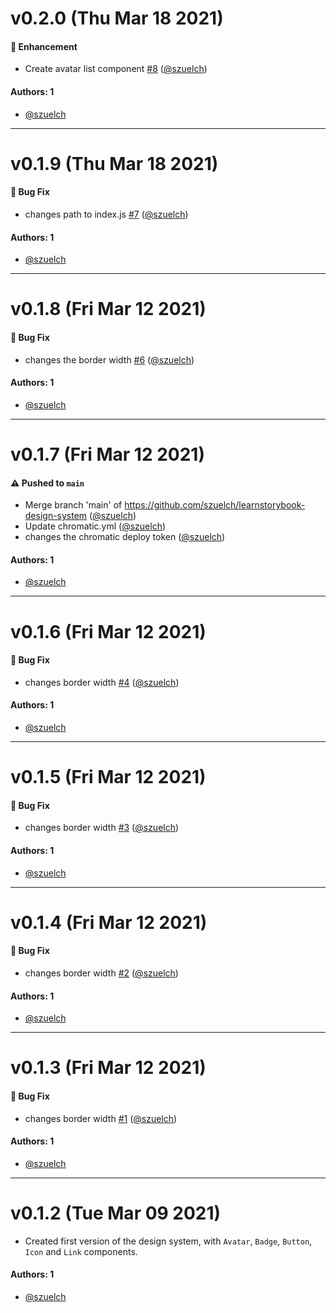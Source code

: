 # v0.2.0 (Thu Mar 18 2021)

#### 🚀 Enhancement

- Create avatar list component [#8](https://github.com/szuelch/learnstorybook-design-system/pull/8) ([@szuelch](https://github.com/szuelch))

#### Authors: 1

- [@szuelch](https://github.com/szuelch)

---

# v0.1.9 (Thu Mar 18 2021)

#### 🐛 Bug Fix

- changes path to index.js [#7](https://github.com/szuelch/learnstorybook-design-system/pull/7) ([@szuelch](https://github.com/szuelch))

#### Authors: 1

- [@szuelch](https://github.com/szuelch)

---

# v0.1.8 (Fri Mar 12 2021)

#### 🐛 Bug Fix

- changes the border width [#6](https://github.com/szuelch/learnstorybook-design-system/pull/6) ([@szuelch](https://github.com/szuelch))

#### Authors: 1

- [@szuelch](https://github.com/szuelch)

---

# v0.1.7 (Fri Mar 12 2021)

#### ⚠️ Pushed to `main`

- Merge branch 'main' of https://github.com/szuelch/learnstorybook-design-system ([@szuelch](https://github.com/szuelch))
- Update chromatic.yml ([@szuelch](https://github.com/szuelch))
- changes the chromatic deploy token ([@szuelch](https://github.com/szuelch))

#### Authors: 1

- [@szuelch](https://github.com/szuelch)

---

# v0.1.6 (Fri Mar 12 2021)

#### 🐛 Bug Fix

- changes border width [#4](https://github.com/szuelch/learnstorybook-design-system/pull/4) ([@szuelch](https://github.com/szuelch))

#### Authors: 1

- [@szuelch](https://github.com/szuelch)

---

# v0.1.5 (Fri Mar 12 2021)

#### 🐛 Bug Fix

- changes border width [#3](https://github.com/szuelch/learnstorybook-design-system/pull/3) ([@szuelch](https://github.com/szuelch))

#### Authors: 1

- [@szuelch](https://github.com/szuelch)

---

# v0.1.4 (Fri Mar 12 2021)

#### 🐛 Bug Fix

- changes border width [#2](https://github.com/szuelch/learnstorybook-design-system/pull/2) ([@szuelch](https://github.com/szuelch))

#### Authors: 1

- [@szuelch](https://github.com/szuelch)

---

# v0.1.3 (Fri Mar 12 2021)

#### 🐛 Bug Fix

- changes border width [#1](https://github.com/szuelch/learnstorybook-design-system/pull/1) ([@szuelch](https://github.com/szuelch))

#### Authors: 1

- [@szuelch](https://github.com/szuelch)

---

# v0.1.2 (Tue Mar 09 2021)

- Created first version of the design system, with `Avatar`, `Badge`, `Button`, `Icon` and `Link` components.

#### Authors: 1

- [@szuelch](https://github.com/szuelch)
